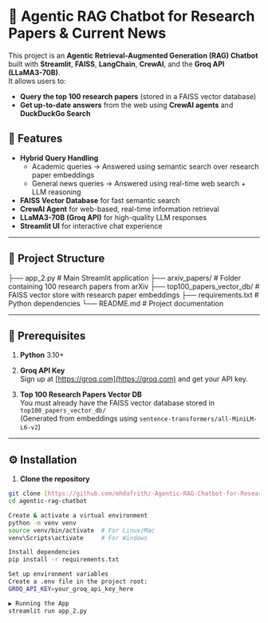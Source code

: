 # 🤖 Agentic RAG Chatbot for Research Papers & Current News

This project is an **Agentic Retrieval-Augmented Generation (RAG) Chatbot** built with **Streamlit**, **FAISS**, **LangChain**, **CrewAI**, and the **Groq API (LLaMA3-70B)**.  
It allows users to:
- **Query the top 100 research papers** (stored in a FAISS vector database)
- **Get up-to-date answers** from the web using **CrewAI agents** and **DuckDuckGo Search**

## 🚀 Features
- **Hybrid Query Handling**  
  - Academic queries → Answered using semantic search over research paper embeddings  
  - General news queries → Answered using real-time web search + LLM reasoning
- **FAISS Vector Database** for fast semantic search
- **CrewAI Agent** for web-based, real-time information retrieval
- **LLaMA3-70B (Groq API)** for high-quality LLM responses
- **Streamlit UI** for interactive chat experience

---

## 📂 Project Structure

├── app_2.py                   # Main Streamlit application
├── arxiv_papers/              # Folder containing 100 research papers from arXiv
├── top100_papers_vector_db/   # FAISS vector store with research paper embeddings
├── requirements.txt           # Python dependencies
└── README.md                  # Project documentation

---

## 🔑 Prerequisites

1. **Python** 3.10+
2. **Groq API Key**  
   Sign up at [https://groq.com](https://groq.com) and get your API key.

3. **Top 100 Research Papers Vector DB**  
   You must already have the FAISS vector database stored in `top100_papers_vector_db/`  
   (Generated from embeddings using `sentence-transformers/all-MiniLM-L6-v2`)

---

## ⚙️ Installation

1. **Clone the repository**
```bash
git clone [https://github.com/mhdafrith/-Agentic-RAG-Chatbot-for-Research-Papers-Live-News].git
cd agentic-rag-chatbot

Create & activate a virtual environment
python -m venv venv
source venv/bin/activate  # For Linux/Mac
venv\Scripts\activate     # For Windows

Install dependencies
pip install -r requirements.txt

Set up environment variables
Create a .env file in the project root:
GROQ_API_KEY=your_groq_api_key_here

▶️ Running the App
streamlit run app_2.py
